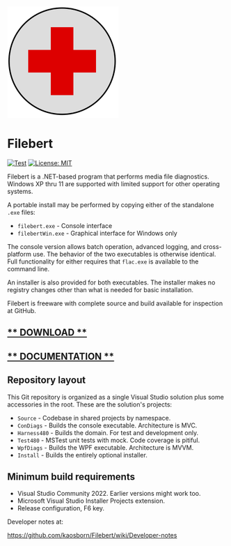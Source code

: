 ![logo](Images/FirstAidWin256.png)
# Filebert

[![Test](https://github.com/kaosborn/Filebert/actions/workflows/Test/badge.svg)](https://github.com/kaosborn/Filebert/actions/workflows/test.yml)
[![License: MIT](https://img.shields.io/badge/License-MIT-yellow.svg)](https://github.com/kaosborn/Filebert/blob/master/LICENSE)

Filebert is a .NET-based program that performs media file diagnostics.
Windows XP thru 11 are supported with limited support for other operating systems.

A portable install may be performed by copying either of the standalone `.exe` files:

* `filebert.exe` - Console interface
* `filebertWin.exe` - Graphical interface for Windows only

The console version allows batch operation, advanced logging, and cross-platform use.
The behavior of the two executables is otherwise identical.
Full functionality for either requires that `flac.exe` is available to the command line.

An installer is also provided for both executables.
The installer makes no registry changes other than what is needed for basic installation.

Filebert is freeware with complete source and build available for inspection at GitHub.

## [** DOWNLOAD **](https://github.com/kaosborn/Filebert/releases/)

## [** DOCUMENTATION **](https://github.com/kaosborn/Filebert/wiki/)

## Repository layout

This Git repository is organized as a single Visual Studio solution plus some accessories in the root.
These are the solution's projects:

* `Source` - Codebase in shared projects by namespace.
* `ConDiags` - Builds the console executable. Architecture is MVC.
* `Harness480` - Builds the domain. For test and development only.
* `Test480` - MSTest unit tests with mock. Code coverage is pitiful.
* `WpfDiags` - Builds the WPF executable. Architecture is MVVM.
* `Install` - Builds the entirely optional installer.

## Minimum build requirements

* Visual Studio Community 2022. Earlier versions might work too.
* Microsoft Visual Studio Installer Projects extension.
* Release configuration, F6 key.

Developer notes at:

https://github.com/kaosborn/Filebert/wiki/Developer-notes
